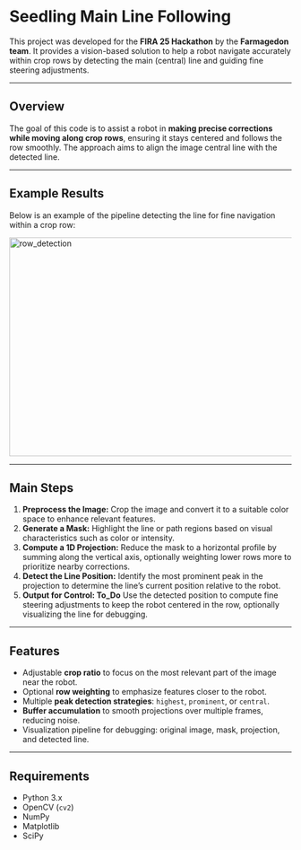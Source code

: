 # Seedling Main Line Following

This project was developed for the **FIRA 25 Hackathon** by the **Farmagedon team**. It provides a vision-based solution to help a robot navigate accurately within crop rows by detecting the main (central) line and guiding fine steering adjustments.

---

## Overview

The goal of this code is to assist a robot in **making precise corrections while moving along crop rows**, ensuring it stays centered and follows the row smoothly. The approach aims to align the image central line with the detected line. 

---
## Example Results

Below is an example of the pipeline detecting the line for fine navigation within a crop row:

<img width="1989" height="390" alt="row_detection" src="https://github.com/user-attachments/assets/bd5fc0ad-5d5b-42b4-b618-e4ffbbd0ae95" />


---
## Main Steps

1. **Preprocess the Image:** Crop the image and convert it to a suitable color space to enhance relevant features.  
2. **Generate a Mask:** Highlight the line or path regions based on visual characteristics such as color or intensity.  
3. **Compute a 1D Projection:** Reduce the mask to a horizontal profile by summing along the vertical axis, optionally weighting lower rows more to prioritize nearby corrections.  
4. **Detect the Line Position:** Identify the most prominent peak in the projection to determine the line’s current position relative to the robot.  
5. **Output for Control: To_Do** Use the detected position to compute fine steering adjustments to keep the robot centered in the row, optionally visualizing the line for debugging.

---


## Features

- Adjustable **crop ratio** to focus on the most relevant part of the image near the robot.  
- Optional **row weighting** to emphasize features closer to the robot.  
- Multiple **peak detection strategies**: `highest`, `prominent`, or `central`.  
- **Buffer accumulation** to smooth projections over multiple frames, reducing noise.  
- Visualization pipeline for debugging: original image, mask, projection, and detected line.

---

## Requirements

- Python 3.x  
- OpenCV (`cv2`)  
- NumPy  
- Matplotlib  
- SciPy  





